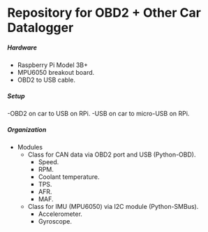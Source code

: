 # Repository for OBD2 + Other Car Datalogger

##### Hardware
- Raspberry Pi Model 3B+
- MPU6050 breakout board.
- OBD2 to USB cable.

##### Setup
-OBD2 on car to USB on RPi.
-USB on car to micro-USB on RPi.

##### Organization
- Modules
  - Class for CAN data via OBD2 port and USB (Python-OBD).
    - Speed.
    - RPM.
    - Coolant temperature.
    - TPS.
    - AFR.
    - MAF.
  - Class for IMU (MPU6050) via I2C module (Python-SMBus).
    - Accelerometer.
    - Gyroscope.